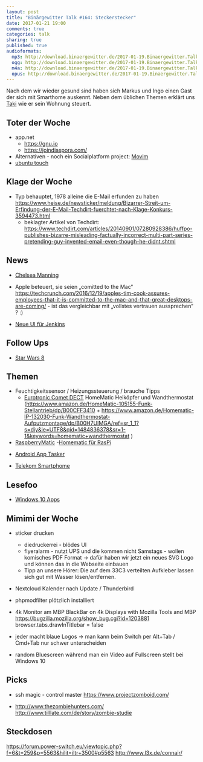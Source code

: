```yaml
---
layout: post
title: "Binärgewitter Talk #164: Steckerstecker"
date: 2017-01-21 19:00
comments: true
categories: talk
sharing: true
published: true
audioformats:
  mp3: http://download.binaergewitter.de/2017-01-19.Binaergewitter.Talk.164.mp3
  ogg: http://download.binaergewitter.de/2017-01-19.Binaergewitter.Talk.164.ogg
  m4a: http://download.binaergewitter.de/2017-01-19.Binaergewitter.Talk.164.m4a
  opus: http://download.binaergewitter.de/2017-01-19.Binaergewitter.Talk.164.opus
---
```

Nach dem wir wieder gesund sind haben sich Markus und Ingo einen Gast der sich mit Smarthome auskennt. Neben dem üblichen Themen erklärt uns 
[Taki](https://twitter.com/stony2k ) wie er sein Wohnung steuert.

## Toter der Woche
- app.net
    * https://gnu.io
    * https://joindiaspora.com/
- Alternativen - noch ein Socialplatform project: [Movim](https://movim.eu/ )    
- [ubuntu touch]( http://www.pro-linux.de/news/1/24333/canonical-friert-ubuntu-touch-entwicklung-vorl%C3%A4ufig-ein.html )

## Klage der Woche

- Typ behauptet, 1978 alleine die E-Mail erfunden zu haben 
https://www.heise.de/newsticker/meldung/Bizarrer-Streit-um-Erfindung-der-E-Mail-Techdirt-fuerchtet-nach-Klage-Konkurs-3594473.html
    - beklagter Artikel von Techdirt: 
https://www.techdirt.com/articles/20140901/07280928386/huffpo-publishes-bizarre-misleading-factually-incorrect-multi-part-series-pretending-guy-invented-email-even-though-he-didnt.shtml

## News
- [Chelsea Manning]( 
https://www.heise.de/newsticker/meldung/Strafmilderung-fuer-Whistleblowerin-Chelsea-Manning-Haftentlassung-am-17-Mai-2017-statt-2045-3599999.html )


- Apple beteuert, sie seien „comitted to the Mac“ 
https://techcrunch.com/2016/12/19/apples-tim-cook-assures-employees-that-it-is-committed-to-the-mac-and-that-great-desktops-are-coming/ - ist das vergleichbar mit 
„vollstes vertrauen aussprechen“ ? :) 

- [Neue UI für Jenkins](https://jenkins.io/projects/blueocean/ )

## Follow Ups
- [Star Wars 8](http://www.cnet.de/88167900/carrie-fisher-konnte-arbeit-an-star-wars-8-noch-beenden/ )

## Themen
- Feuchtigkeitssensor / Heizungssteuerung / brauche Tipps
    * [Eurotronic Comet DECT](http://amzn.to/2j9ESWs )
    HomeMatic Heiköpfer und Wandthermostat (https://www.amazon.de/HomeMatic-105155-Funk-Stellantrieb/dp/B00CFF3410 + 
https://www.amazon.de/Homematic-IP-132030-Funk-Wandthermostat-Aufputzmontage/dp/B00H7UIMGA/ref=sr_1_1?s=diy&ie=UTF8&qid=1484836378&sr=1-1&keywords=homematic+wandthermostat 
)
- [RaspberryMatic](https://github.com/jens-maus/RaspberryMatic/releases/tag/2.25.15.20170114 )
-[Homematic für RasPi](https://www.elv.de/homematic-funkmodul-fuer-raspberry-pi-bausatz.html/refid/zanox/zanpid/2257263258556044288 )
 * [Android App Tasker](https://play.google.com/store/apps/details?id=net.dinglisch.android.taskerm&hl=de )
- [Telekom Smartphome]( https://www.smarthome.de/ )

## Lesefoo
- [Windows 10 Apps](http://www.howtogeek.com/224798/how-to-uninstall-windows-10s-built-in-apps-and-how-to-reinstall-them/ )

## Mimimi der Woche
- sticker drucken
    * diedruckerrei - blödes UI
    * flyeralarm - nutzt UPS und die kommen nicht Samstags - wollen komisches PDF Format
    -> dafür haben wir jetzt ein neues SVG Logo und können das in die Webseite einbauen
    * Tipp an unsere Hörer: Die auf dem 33C3 verteilten Aufkleber lassen sich gut mit Wasser lösen/entfernen.
- Nextcloud Kalender nach Update / Thunderbird
- phpmodfilter plötzlich installiert

- 4k Monitor am MBP
    BlackBar on 4k Displays with Mozilla Tools and MBP 
    https://bugzilla.mozilla.org/show_bug.cgi?id=1203881
    browser.tabs.drawInTitlebar = false
- jeder macht blaue Logos -> man kann beim Switch per Alt+Tab / Cmd+Tab nur schwer unterscheiden
- random Bluescreen während man ein Video auf Fullscreen stellt bei Windows 10

## Picks
- ssh magic - control master 
https://www.projectzomboid.com/
* http://www.thezombiehunters.com/
http://www.tilllate.com/de/story/zombie-studie

## Steckdosen
https://forum.power-switch.eu/viewtopic.php?f=6&t=259&p=5563&hilit=iltr+3500#p5563
http://www.l3x.de/connair/
